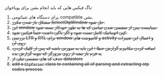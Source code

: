 باگ فیکس هایی که باید انجام بشن برای پویاخوان:
1. برای دستگاه های شیائومی compatible بشن.
2. ~~مشکل باز شدن مکرر SelectOtpWindow حل شود.~~
3. ~~این window میبایست پس از منقضی شدن تمامی کد ها به طور خودکار بسته شود.~~
4. ~~کپی اتوماتیک کامل تست شود و اگر باگی داشت حتماً فیکس شود.~~
5. ~~بررسی LTR و RTL برای window و کامپوننت های activity و اعمال این تغییرات روی آن.~~
6. ~~اضافه کردن مکانیزم گزارش خطا ؛ این باید به صورتی باشه که پس از کلیک کردن، یه فرم باز بشه از روی مرورگر که بتونه گزارش بده~~
7. ~~حذف کد های منقضی ثبلی از datastore~~
8. ~~add a `OtpParser` class to containing all of parsing and extracting otp codes process.~~